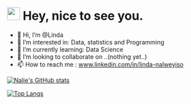 
<h1><img src="https://emojis.slackmojis.com/emojis/images/1531849430/4246/blob-sunglasses.gif?1531849430" width="30"/> Hey, nice to see you.</h1>


- 👋 Hi, I’m @Linda
- 👀 I’m interested in: Data, statistics and Programming
- 🌱 I’m currently learning:  Data Science
- 💞️ I’m looking to collaborate on  ..(nothing yet..)
- 📫 How to reach me : www.linkedin.com/in/linda-nalweyiso


<!---
nalie-linda/nalie-linda is a ✨ special ✨ repository because its `README.md` (this file) appears on your GitHub profile.
You can click the Preview link to take a look at your changes.
--->
[![Nalie's GitHub stats](https://github-readme-stats.vercel.app/api?username=nalie-linda&theme=radical)](https://github.com/nalie-linda/github-readme-stats)  


[![Top Langs](https://github-readme-stats.vercel.app/api/top-langs/?username=nalie-linda&theme=radical)](https://github.com/nalie-linda/github-readme-stats)

 

